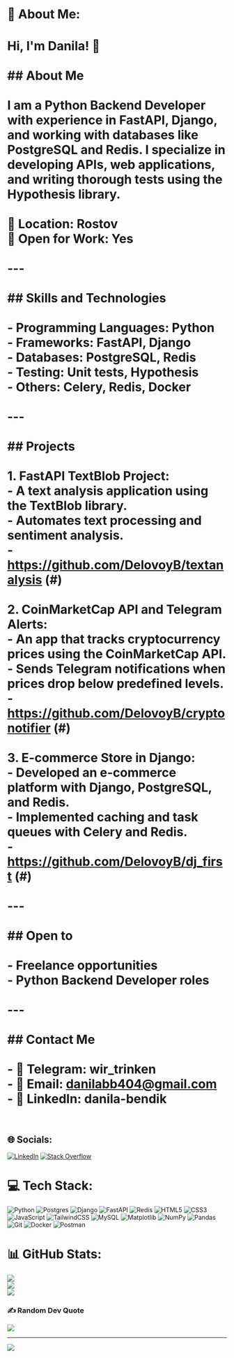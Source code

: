 # 💫 About Me:
# Hi, I'm Danila! 👋<br><br>## About Me<br><br>I am a Python Backend Developer with experience in FastAPI, Django, and working with databases like PostgreSQL and Redis. I specialize in developing APIs, web applications, and writing thorough tests using the Hypothesis library.<br><br>📍 **Location**: Rostov  <br>💼 **Open for Work**: Yes<br><br>---<br><br>## Skills and Technologies<br><br>- **Programming Languages**: Python<br>- **Frameworks**: FastAPI, Django<br>- **Databases**: PostgreSQL, Redis<br>- **Testing**: Unit tests, Hypothesis<br>- **Others**: Celery, Redis, Docker<br><br>---<br><br>## Projects<br><br>1. **FastAPI TextBlob Project**:  <br>   - A text analysis application using the TextBlob library.  <br>   - Automates text processing and sentiment analysis.  <br>   - https://github.com/DelovoyB/textanalysis (#)<br><br>2. **CoinMarketCap API and Telegram Alerts**:  <br>   - An app that tracks cryptocurrency prices using the CoinMarketCap API.  <br>   - Sends Telegram notifications when prices drop below predefined levels.  <br>   - https://github.com/DelovoyB/cryptonotifier (#)<br><br>3. **E-commerce Store in Django**:  <br>   - Developed an e-commerce platform with Django, PostgreSQL, and Redis.  <br>   - Implemented caching and task queues with Celery and Redis.  <br>   - https://github.com/DelovoyB/dj_first (#)<br><br>---<br><br>## Open to<br><br>- Freelance opportunities<br>- Python Backend Developer roles<br><br>---<br><br>## Contact Me<br><br>- 📱 Telegram: wir_trinken<br>- 📧 Email: danilabb404@gmail.com<br>- 💼 LinkedIn: danila-bendik <br><br>


## 🌐 Socials:
[![LinkedIn](https://img.shields.io/badge/LinkedIn-%230077B5.svg?logo=linkedin&logoColor=white)](https://linkedin.com/in/danila-bendik) [![Stack Overflow](https://img.shields.io/badge/-Stackoverflow-FE7A16?logo=stack-overflow&logoColor=white)](https://stackoverflow.com/users/27034697) 

# 💻 Tech Stack:
![Python](https://img.shields.io/badge/python-3670A0?style=for-the-badge&logo=python&logoColor=ffdd54) ![Postgres](https://img.shields.io/badge/postgres-%23316192.svg?style=for-the-badge&logo=postgresql&logoColor=white) ![Django](https://img.shields.io/badge/django-%23092E20.svg?style=for-the-badge&logo=django&logoColor=white) ![FastAPI](https://img.shields.io/badge/FastAPI-005571?style=for-the-badge&logo=fastapi) ![Redis](https://img.shields.io/badge/redis-%23DD0031.svg?style=for-the-badge&logo=redis&logoColor=white) ![HTML5](https://img.shields.io/badge/html5-%23E34F26.svg?style=for-the-badge&logo=html5&logoColor=white) ![CSS3](https://img.shields.io/badge/css3-%231572B6.svg?style=for-the-badge&logo=css3&logoColor=white) ![JavaScript](https://img.shields.io/badge/javascript-%23323330.svg?style=for-the-badge&logo=javascript&logoColor=%23F7DF1E) ![TailwindCSS](https://img.shields.io/badge/tailwindcss-%2338B2AC.svg?style=for-the-badge&logo=tailwind-css&logoColor=white) ![MySQL](https://img.shields.io/badge/mysql-4479A1.svg?style=for-the-badge&logo=mysql&logoColor=white) ![Matplotlib](https://img.shields.io/badge/Matplotlib-%23ffffff.svg?style=for-the-badge&logo=Matplotlib&logoColor=black) ![NumPy](https://img.shields.io/badge/numpy-%23013243.svg?style=for-the-badge&logo=numpy&logoColor=white) ![Pandas](https://img.shields.io/badge/pandas-%23150458.svg?style=for-the-badge&logo=pandas&logoColor=white) ![Git](https://img.shields.io/badge/git-%23F05033.svg?style=for-the-badge&logo=git&logoColor=white) ![Docker](https://img.shields.io/badge/docker-%230db7ed.svg?style=for-the-badge&logo=docker&logoColor=white) ![Postman](https://img.shields.io/badge/Postman-FF6C37?style=for-the-badge&logo=postman&logoColor=white)
# 📊 GitHub Stats:
![](https://github-readme-stats.vercel.app/api?username=DelovoyB&theme=dark&hide_border=true&include_all_commits=true&count_private=false)<br/>
![](https://github-readme-streak-stats.herokuapp.com/?user=DelovoyB&theme=dark&hide_border=true)<br/>
![](https://github-readme-stats.vercel.app/api/top-langs/?username=DelovoyB&theme=dark&hide_border=true&include_all_commits=true&count_private=false&layout=compact)

### ✍️ Random Dev Quote
![](https://quotes-github-readme.vercel.app/api?type=horizontal&theme=tokyonight)

---
[![](https://visitcount.itsvg.in/api?id=DelovoyB&icon=2&color=0)](https://visitcount.itsvg.in)

<!-- Proudly created with GPRM ( https://gprm.itsvg.in ) -->

